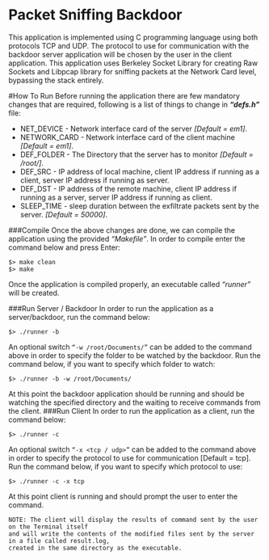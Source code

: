 Packet Sniffing Backdoor
=========================
This application is implemented using C programming language using both protocols TCP and UDP. The protocol to use for communication with the backdoor server application will be chosen by the user in the client application. This application uses Berkeley Socket Library for creating Raw Sockets and Libpcap library for sniffing packets at the Network Card level, bypassing the stack entirely. 

#How To Run
Before running the application there are few mandatory changes that are required, following is a list of things to change in ***“defs.h”*** file: <br />
- NET_DEVICE - Network interface card of the server *[Default = em1]*. <br />
- NETWORK_CARD - Network interface card of the client machine *[Default = em1]*. <br />
- DEF_FOLDER - The Directory that the server has to monitor *[Default = /root/]*. <br />
- DEF_SRC - IP address of local machine, client IP address if running as a client, server IP address if running as server. <br />
- DEF_DST - IP address of the remote machine, client IP address if running as a server, server IP address if running as client. <br />
- SLEEP_TIME - sleep duration between the exfiltrate packets sent by the server. *[Default = 50000]*. <br />

###Compile
Once the above changes are done, we can compile the application using the provided *“Makefile”*. In order to compile enter the command below and press Enter:
```
$> make clean
$> make
```
Once the application is compiled properly, an executable called *“runner”* will be created.

###Run Server / Backdoor
In order to run the application as a server/backdoor, run the command below:
```
$> ./runner -b
```
An optional switch ``“-w /root/Documents/”`` can be added to the command above in order to specify the folder to be watched by the backdoor. Run the command below, if you want to specify which folder to watch:
```
$> ./runner -b -w /root/Documents/
```
At this point the backdoor application should be running and should be watching the specified directory and the waiting to receive commands from the client.
###Run Client
In order to run the application as a client, run the command below:
```
$> ./runner -c
```
An optional switch ``“-x <tcp / udp>”`` can be added to the command above in order to specify the protocol to use for communication [Default = tcp]. Run the command below, if you want to specify which protocol to use: 
```
$> ./runner -c -x tcp
```
At this point client is running and should prompt the user to enter the command.

```
NOTE: The client will display the results of command sent by the user on the Terminal itself
and will write the contents of the modified files sent by the server in a file called result.log,
created in the same directory as the executable. 
```
